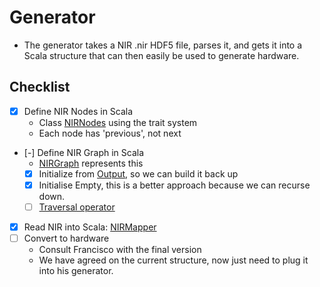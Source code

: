 # Generator

-   The generator takes a NIR .nir HDF5 file, parses it, and gets it into a Scala structure that can then easily be used to generate hardware.

## Checklist

-   [X] Define NIR Nodes in Scala
    -   Class [NIRNodes](NIRNode.scala) using the trait system
    -   Each node has 'previous', not next
-   [-] Define NIR Graph in Scala
    -   [NIRGraph](NIRGraph.scala) represents this
    -   [X] Initialize from [Output](NIRGraph.scala), so we can build it back up
    -   [X] Initialise Empty, this is a better approach because we can recurse down.
    -   [ ] [Traversal operator](NIRGraph.scala)
-   [X] Read NIR into Scala: [NIRMapper](NIRMapper.scala)
-   [ ] Convert to hardware
    -   Consult Francisco with the final version
    -   We have agreed on the current structure, now just need to plug it into his generator.
